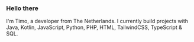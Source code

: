 ### Hello there
I'm Timo, a developer from The Netherlands. I currently build projects with Java, Kotlin, JavaScript, Python, PHP, HTML, TailwindCSS, TypeScript & SQL.
